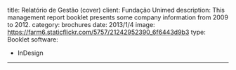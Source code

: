 title: Relatório de Gestão (cover)
client: Fundação Unimed
description: This management report booklet presents some company information from 2009 to 2012.
category: brochures
date: 2013/1/4
image: https://farm6.staticflickr.com/5757/21242952390_6f6443d9b3
type: Booklet
software:
- InDesign
---